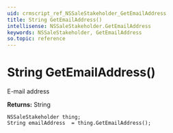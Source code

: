 ```yaml
---
uid: crmscript_ref_NSSaleStakeholder_GetEmailAddress
title: String GetEmailAddress()
intellisense: NSSaleStakeholder.GetEmailAddress
keywords: NSSaleStakeholder, GetEmailAddress
so.topic: reference
---
```


# String GetEmailAddress()

E-mail address

**Returns:** String

```crmscript
NSSaleStakeholder thing;
String emailAddress  = thing.GetEmailAddress();
```

